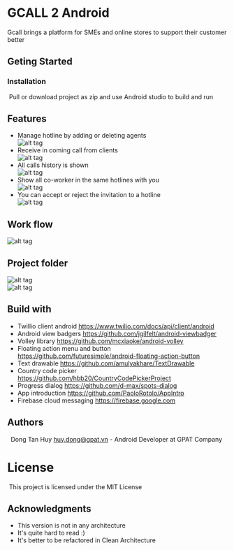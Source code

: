 # GCALL 2 Android
Gcall brings a platform for SMEs and online stores  to support their customer better
## Geting Started
### Installation
&nbsp;Pull or download project as zip and use Android studio to build and run
## Features
* Manage hotline by adding or deleting agents<br />
  ![alt tag](images/manage.png)
* Receive in coming call from clients<br />
  ![alt tag](images/incomingcall.png)
* All calls history is shown<br />
  ![alt tag](images/call_log.png)
* Show all co-worker in the same hotlines with you<br />
  ![alt tag](images/working.png)
* You can accept or reject the invitation to a hotline<br />
  ![alt tag](images/invitation.png)

## Work flow
  ![alt tag](images/workflow.gif)

## Project folder
![alt tag](images/general_folder.png)<br />
![alt tag](images/detail_folder.png)

## Build with
* Twillio client  android <https://www.twilio.com/docs/api/client/android>
* Android view badgers <https://github.com/jgilfelt/android-viewbadger>
* Volley library <https://github.com/mcxiaoke/android-volley>
* Floating action menu and button <https://github.com/futuresimple/android-floating-action-button>
* Text drawable <https://github.com/amulyakhare/TextDrawable>
* Country code picker <https://github.com/hbb20/CountryCodePickerProject>
* Progress dialog <https://github.com/d-max/spots-dialog>
* App introduction <https://github.com/PaoloRotolo/AppIntro>
* Firebase cloud messaging <https://firebase.google.com>

## Authors
 &nbsp; Dong Tan Huy <huy.dong@gpat.vn> - Android Developer at GPAT Company
# License
&nbsp;This project is licensed under the MIT License
## Acknowledgments

* This version is not in any architecture
* It's quite hard to read :)
* It's better to be refactored in Clean Architecture
